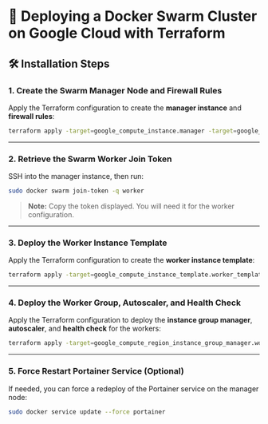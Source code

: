 # 🚀 Deploying a Docker Swarm Cluster on Google Cloud with Terraform

## 🛠️ Installation Steps

### 1. Create the Swarm Manager Node and Firewall Rules
Apply the Terraform configuration to create the **manager instance** and **firewall rules**:

```bash
terraform apply -target=google_compute_instance.manager -target=google_compute_firewall.allow-swarm
```

---

### 2. Retrieve the Swarm Worker Join Token
SSH into the manager instance, then run:

```bash
sudo docker swarm join-token -q worker
```

> **Note:** Copy the token displayed. You will need it for the worker configuration.

---

### 3. Deploy the Worker Instance Template
Apply the Terraform configuration to create the **worker instance template**:

```bash
terraform apply -target=google_compute_instance_template.worker_template
```

---

### 4. Deploy the Worker Group, Autoscaler, and Health Check
Apply the Terraform configuration to deploy the **instance group manager**, **autoscaler**, and **health check** for the workers:

```bash
terraform apply -target=google_compute_region_instance_group_manager.workers -target=google_compute_region_autoscaler.workers_autoscaler -target=google_compute_health_check.basic_health_check
```

---

### 5. Force Restart Portainer Service (Optional)
If needed, you can force a redeploy of the Portainer service on the manager node:

```bash
sudo docker service update --force portainer
```
